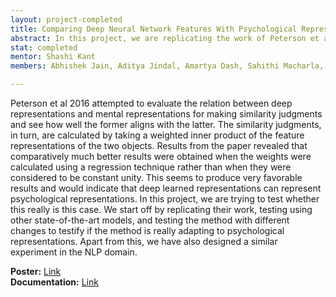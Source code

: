 ```yaml
---
layout: project-completed
title: Comparing Deep Neural Network Features With Psychological Representations
abstract: In this project, we are replicating the work of Peterson et al 2016, testing using other state-of-the-art models and testing the method with different changes to testify if the method is really adapting to psychological representations.
stat: completed
mentor: Shashi Kant
members: Abhishek Jain, Aditya Jindal, Amartya Dash, Sahithi Macharla, Sanket Agrawal

---
```

Peterson et al 2016 attempted to evaluate the relation between deep representations and mental representations for making similarity judgments and see how well the former aligns with the latter. The similarity judgments, in turn, are calculated by taking a weighted inner product of the feature representations of the two objects. Results from the paper revealed that comparatively much better results were obtained when the weights were calculated using a regression technique rather than when they were considered to be constant unity. This seems to produce very favorable results and would indicate that deep learned representations can represent psychological representations. In this project, we are trying to test whether this really is this case. We start off by replicating their work, testing using other state-of-the-art models, and testing the method with different changes to testify if the method is really adapting to psychological representations. Apart from this, we have also designed a similar experiment in the NLP domain.


**Poster:** <a href="https://drive.google.com/file/d/1cMwBOyV-Jbp28Tv9HxOAj8xeHb7_3NLN/view?usp=sharing" target="_blank">Link</a><br>
**Documentation:** <a href="https://drive.google.com/file/d/1JgFg1LMlpKOMJyZvDWGvatkmKSzNJmUV/view?usp=sharing" target="_blank">Link</a>